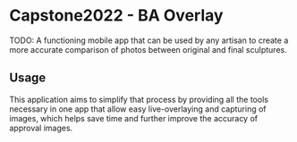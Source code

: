 # Capstone2022 - BA Overlay

TODO: A functioning mobile app that can be used by any artisan to create a more accurate comparison of photos between original and final sculptures.

## Usage

This application aims to simplify that process by providing all the tools necessary in one app that allow easy live-overlaying and capturing of images, which helps save time and further improve the accuracy of approval images.
